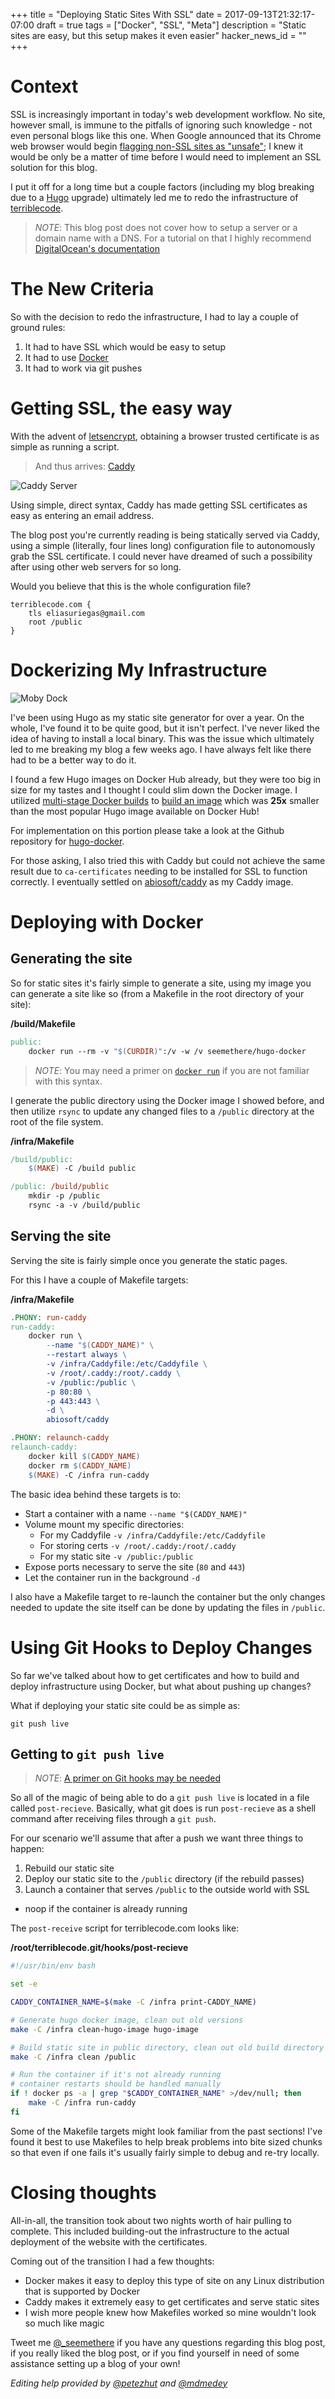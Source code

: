 +++
title = "Deploying Static Sites With SSL"
date = 2017-09-13T21:32:17-07:00
draft = true
tags = ["Docker", "SSL", "Meta"]
description = "Static sites are easy, but this setup makes it even easier"
hacker_news_id = ""
+++

# Context

SSL is increasingly important in today's web development workflow.  No site, however small, is immune to the pitfalls of ignoring such knowledge - not even personal blogs like this one.  When Google announced that its Chrome web browser would begin [flagging non-SSL sites as "unsafe"](https://security.googleblog.com/2016/09/moving-towards-more-secure-web.html); I knew it would be only be a matter of time before I would need to implement an SSL solution for this blog.

I put it off for a long time but a couple factors (including my blog breaking due to a [Hugo](http://gohugo.io/) upgrade) ultimately led me to redo the infrastructure of [terriblecode](https://terriblecode.com).

> *NOTE*: This blog post does not cover how to setup a server or a domain name with a DNS.
> For a tutorial on that I highly recommend
> [DigitalOcean's documentation](https://www.digitalocean.com/community/tutorials/how-to-set-up-a-host-name-with-digitalocean)

# The New Criteria

So with the decision to redo the infrastructure, I had to lay a couple of ground rules:

1. It had to have SSL which would be easy to setup
2. It had to use [Docker](https://docker.com)
3. It had to work via git pushes

# Getting SSL, the easy way

With the advent of [letsencrypt](https://letsencrypt.org/), obtaining a browser trusted certificate is as simple as running a script.

> And thus arrives: [Caddy](https://caddyserver.com/)

![Caddy Server](https://cloud.githubusercontent.com/assets/1128849/25305033/12916fce-2731-11e7-86ec-580d4d31cb16.png)

Using simple, direct syntax, Caddy has made getting SSL certificates as easy as entering an email address.

The blog post you're currently reading is being statically served via Caddy, using a simple (literally, four lines long) configuration file to autonomously grab the SSL certificate.  I could never have dreamed of such a possibility after using other web servers for so long.

Would you believe that this is the whole configuration file?

```
terriblecode.com {
    tls eliasuriegas@gmail.com
    root /public
}
```

# Dockerizing My Infrastructure

![Moby Dock](https://i1.wp.com/blog.docker.com/wp-content/uploads/0ca21ece-c73d-46d9-bd02-a0f1dd3cf042.jpg?resize=425%2C365&ssl=1)

I've been using Hugo as my static site generator for over a year. On the whole, I've found it to be quite good, but it isn't perfect. I've never liked the idea of having to install a local binary.  This was the issue which ultimately led to me breaking my blog a few weeks ago.  I have always felt like there had to be a better way to do it.

I found a few Hugo images on Docker Hub already, but they were too big in size for my tastes and I thought I could slim down the Docker image. I utilized [multi-stage Docker builds](https://docs.docker.com/engine/userguide/eng-image/multistage-build/) to [build an image](https://hub.docker.com/r/seemethere/hugo-docker/tags/) which was **25x** smaller than the most popular Hugo image available on Docker Hub!

For implementation on this portion please take a look at the Github repository for [hugo-docker](https://github.com/seemethere/hugo-docker).

For those asking, I also tried this with Caddy but could not achieve the same result due to `ca-certificates` needing to be installed for SSL to function correctly. I eventually settled on [abiosoft/caddy](https://hub.docker.com/r/abiosoft/caddy/) as my Caddy image.

# Deploying with Docker


## Generating the site

So for static sites it's fairly simple to generate a site, using my image you can generate a site like so (from a Makefile in the root directory of your site):

**/build/Makefile**
```Makefile
public:
	docker run --rm -v "$(CURDIR)":/v -w /v seemethere/hugo-docker
```

> *NOTE*: You may need a primer on [`docker run`](https://docs.docker.com/engine/reference/commandline/run/)
> if you are not familiar with this syntax.

I generate the public directory using the Docker image I showed before,
and then utilize `rsync` to update any changed files to a `/public`
directory at the root of the file system.

**/infra/Makefile**
```Makefile
/build/public:
	$(MAKE) -C /build public

/public: /build/public
	mkdir -p /public
	rsync -a -v /build/public
```

## Serving the site

Serving the site is fairly simple once you generate the static pages.

For this I have a couple of Makefile targets:

**/infra/Makefile**
```Makefile
.PHONY: run-caddy
run-caddy:
	docker run \
		--name "$(CADDY_NAME)" \
		--restart always \
		-v /infra/Caddyfile:/etc/Caddyfile \
		-v /root/.caddy:/root/.caddy \
		-v /public:/public \
		-p 80:80 \
		-p 443:443 \
		-d \
		abiosoft/caddy

.PHONY: relaunch-caddy
relaunch-caddy:
	docker kill $(CADDY_NAME)
	docker rm $(CADDY_NAME)
	$(MAKE) -C /infra run-caddy
```

The basic idea behind these targets is to:

* Start a container with a name `--name "$(CADDY_NAME)"`
* Volume mount my specific directories:
  * For my Caddyfile `-v /infra/Caddyfile:/etc/Caddyfile`
  * For storing certs `-v /root/.caddy:/root/.caddy`
  * For my static site `-v /public:/public`
* Expose ports necessary to serve the site (`80` and `443`)
* Let the container run in the background `-d`

I also have a Makefile target to re-launch the container but the only
changes needed to update the site itself can be done by updating the
files in `/public`.

# Using Git Hooks to Deploy Changes

So far we've talked about how to get certificates and how to build and deploy infrastructure using Docker, but what about pushing up changes?

What if deploying your static site could be as simple as:

```
git push live
```

## Getting to `git push live`

> *NOTE*: [A primer on Git hooks may be needed](https://git-scm.com/book/gr/v2/Customizing-Git-Git-Hooks)

So all of the magic of being able to do a `git push live` is located in a file called `post-recieve`. Basically, what git does is run `post-recieve` as a shell command after receiving files through a `git push`.

For our scenario we'll assume that after a push we want three things to happen:

1. Rebuild our static site
2. Deploy our static site to the `/public` directory (if the rebuild passes)
3. Launch a container that serves `/public` to the outside world with SSL
  * noop if the container is already running

The `post-receive` script for terriblecode.com looks like:

**/root/terriblecode.git/hooks/post-recieve**
```bash
#!/usr/bin/env bash

set -e

CADDY_CONTAINER_NAME=$(make -C /infra print-CADDY_NAME)

# Generate hugo docker image, clean out old versions
make -C /infra clean-hugo-image hugo-image

# Build static site in public directory, clean out old build directory
make -C /infra clean /public

# Run the container if it's not already running
# container restarts should be handled manually
if ! docker ps -a | grep "$CADDY_CONTAINER_NAME" >/dev/null; then
	make -C /infra run-caddy
fi
```

Some of the Makefile targets might look familiar from the past sections! I've found it best to use Makefiles to help break problems into bite sized chunks so that even if one fails it's usually fairly simple to debug and re-try locally.

# Closing thoughts

All-in-all, the transition took about two nights worth of hair pulling to complete.  This included building-out the infrastructure to the actual deployment of the website with the certificates.

Coming out of the transition I had a few thoughts:

* Docker makes it easy to deploy this type of site on any Linux distribution that is supported by Docker
* Caddy makes it extremely easy to get certificates and serve static sites
* I wish more people knew how Makefiles worked so mine wouldn't look so much like magic

Tweet me [@\_seemethere](https://twitter.com/\_seemethere) if you have any questions regarding this blog post, if you really liked the blog post, or if you find yourself in need of some assistance setting up a blog of your own!

*Editing help provided by [@petezhut](https://github.com/petezhut) and [@mdmedey](https://github.com/mdmedey)*
